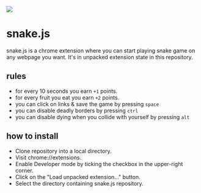 ![](https://png.icons8.com/year-of-snake/color/96/)

# snake.js

snake.js is a chrome extension where you can start playing snake game on any webpage you want. It's in unpacked extension state in this repository.

## rules
  - for every 10 seconds you earn ```+1``` points.
  - for every fruit you eat you earn ```+2``` points.
  - you can click on links & save the game by pressing ```space```
  - you can disable deadly borders by pressing ```ctrl```
  - you can disable dying when you collide with yourself by pressing ```alt```
  
## how to install 

  - Clone repository into a local directory.
  - Visit chrome://extensions.
  - Enable Developer mode by ticking the checkbox in the upper-right corner.
  - Click on the "Load unpacked extension..." button.
  - Select the directory containing snake.js repository.




